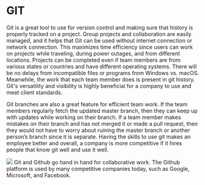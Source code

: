 # GIT

Git is a great tool to use for version control and making sure that history is properly tracked on a project. Group projects and collaboration are easily managed, and it helps that Git can be used without internet connection or network connection. This maximizes time efficiency since users can work on projects while traveling, during power outages, and from different locations. Projects can be completed even if team members are from various states or countries and have different operating systems. There will be no delays from incompatible files or programs from Windows vs. macOS. Meanwhile, the work that each team member does is present in git history. Git's versatility and visibility is highly beneficial for a company to use and meet client standards.
	
Git branches are also a great feature for efficient team work. If the team members regularly fetch the updated master branch, then they can keep up with updates while working on their branch. If a team member makes mistakes on their branch and has not merged it or made a pull request, then they would not have to worry about ruining the master branch or another person’s branch since it is separate. Having the skills to use git makes an employee better and overall, a company is more competitive if it hires people that know git well and use it well. 

![](https://miro.medium.com/max/2732/1*qwFrTMnFkcd3U9rFKwwacw.png)
Git and Github go hand in hand for collaborative work. The Github platform is used by many competitive companies today, such as Google, Microsoft, and Facebook.